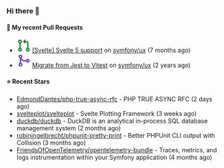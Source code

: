 ### Hi there 👋

#### 🔨 My recent Pull Requests

- ![](./assets/pr-open.svg) [[Svelte] Svelte 5 support](https://github.com/symfony/ux/pull/2288) on [symfony/ux](https://github.com/symfony/ux) (7 months ago)
- ![](./assets/pr-merged.svg) [Migrate from Jest to Vitest](https://github.com/symfony/ux/pull/1202) on [symfony/ux](https://github.com/symfony/ux) (2 years ago)

#### ⭐ Recent Stars

- [EdmondDantes/php-true-async-rfc](https://github.com/EdmondDantes/php-true-async-rfc) - PHP TRUE ASYNC RFC (2 days ago)
- [svelteplot/svelteplot](https://github.com/svelteplot/svelteplot) - Svelte Plotting Framework (3 weeks ago)
- [duckdb/duckdb](https://github.com/duckdb/duckdb) - DuckDB is an analytical in-process SQL database management system (2 months ago)
- [robiningelbrecht/phpunit-pretty-print](https://github.com/robiningelbrecht/phpunit-pretty-print) - Better PHPUnit CLI output with Collision (3 months ago)
- [FriendsOfOpenTelemetry/opentelemetry-bundle](https://github.com/FriendsOfOpenTelemetry/opentelemetry-bundle) - Traces, metrics, and logs instrumentation within your Symfony application (4 months ago)